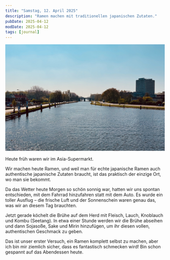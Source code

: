 ```yaml
---
title: "Samstag, 12. April 2025"
description: "Ramen machen mit traditionellen japanischen Zutaten."
pubDate: 2025-04-12
modDate: 2025-04-12
tags: [journal]
---
```


![a sunny day in den haag](./2025-04-12-cover.jpg)

Heute früh waren wir im Asia-Supermarkt.

Wir machen heute Ramen, und weil man für echte japanische Ramen auch authentische japanische Zutaten braucht, ist das praktisch der einzige Ort, wo man sie bekommt.

Da das Wetter heute Morgen so schön sonnig war, hatten wir uns spontan entschieden, mit dem Fahrrad hinzufahren statt mit dem Auto. Es wurde ein toller Ausflug – die frische Luft und der Sonnenschein waren genau das, was wir an diesem Tag brauchten.

Jetzt gerade köchelt die Brühe auf dem Herd mit Fleisch, Lauch, Knoblauch und Kombu (Seetang). In etwa einer Stunde werden wir die Brühe abseihen und dann Sojasoße, Sake und Mirin hinzufügen, um ihr diesen vollen, authentischen Geschmack zu geben.

Das ist unser erster Versuch, ein Ramen komplett selbst zu machen, aber ich bin mir ziemlich sicher, dass es fantastisch schmecken wird! Bin schon gespannt auf das Abendessen heute.
